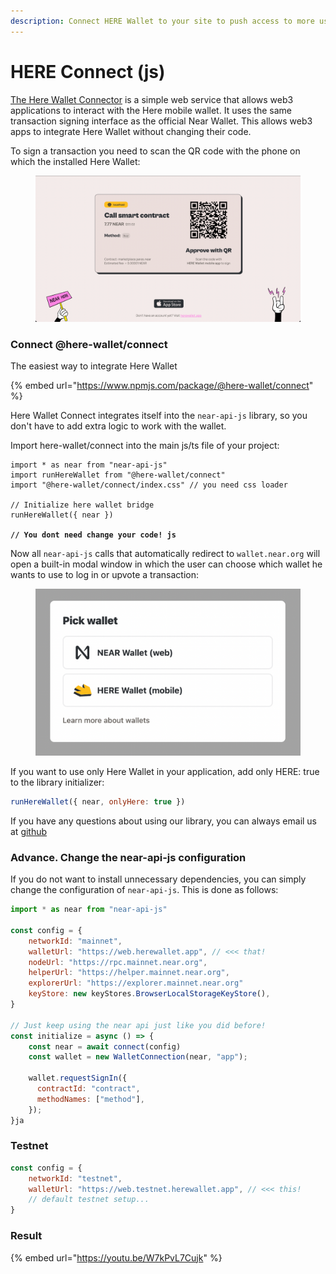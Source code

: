 ```yaml
---
description: Connect HERE Wallet to your site to push access to more users
---
```


# HERE Connect (js)

[The Here Wallet Connector](https://web.herewallet.app/) is a simple web service that allows web3 applications to interact with the Here mobile wallet. It uses the same transaction signing interface as the official Near Wallet. This allows web3 apps to integrate Here Wallet without changing their code.



To sign a transaction you need to scan the QR code with the phone on which the installed Here Wallet:

<figure><img src="../.gitbook/assets/image (3).png" alt=""><figcaption></figcaption></figure>

### Connect @here-wallet/connect

The easiest way to integrate Here Wallet

{% embed url="https://www.npmjs.com/package/@here-wallet/connect" %}

Here Wallet Connect integrates itself into the `near-api-js` library, so you don't have to add extra logic to work with the wallet.

Import here-wallet/connect into the main js/ts file of your project:

<pre class="language-javascript"><code class="lang-javascript">import * as near from "near-api-js"
import runHereWallet from "@here-wallet/connect"
import "@here-wallet/connect/index.css" // you need css loader

// Initialize here wallet bridge
runHereWallet({ near })

<strong>// You dont need change your code! js
</strong></code></pre>

Now all `near-api-js` calls that automatically redirect to `wallet.near.org` will open a built-in modal window in which the user can choose which wallet he wants to use to log in or upvote a transaction:

<figure><img src="../.gitbook/assets/image (4) (2).png" alt=""><figcaption></figcaption></figure>

If you want to use only Here Wallet in your application, add only HERE: true to the library initializer:

```javascript
runHereWallet({ near, onlyHere: true }) 
```

If you have any questions about using our library, you can always email us at [github](https://github.com/here-wallet/herewallet-connect)

### Advance. Change the near-api-js configuration

If you do not want to install unnecessary dependencies, you can simply change the configuration of `near-api-js`. This is done as follows:

```javascript
import * as near from "near-api-js"

const config = {
    networkId: "mainnet",
    walletUrl: "https://web.herewallet.app", // <<< that!
    nodeUrl: "https://rpc.mainnet.near.org",
    helperUrl: "https://helper.mainnet.near.org",
    explorerUrl: "https://explorer.mainnet.near.org"
    keyStore: new keyStores.BrowserLocalStorageKeyStore(),
}

// Just keep using the near api just like you did before!
const initialize = async () => {
    const near = await connect(config)
    const wallet = new WalletConnection(near, "app");

    wallet.requestSignIn({
      contractId: "contract",
      methodNames: ["method"],
    });
}ja
```

### Testnet

```javascript
const config = {
    networkId: "testnet",
    walletUrl: "https://web.testnet.herewallet.app", // <<< this!
    // default testnet setup...
}
```

### Result

{% embed url="https://youtu.be/W7kPvL7Cujk" %}
